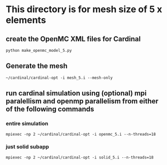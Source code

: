 # This directory is for mesh size of 5 x elements
## create the OpenMC XML files for Cardinal
`python make_openmc_model_5.py`
## Generate the mesh
`~/cardinal/cardinal-opt -i mesh_5.i --mesh-only`
## run cardinal simulation using (optional) mpi paralellism and openmp parallelism from either of the following commands
### entire simulation
`mpiexec -np 2 ~/cardinal/cardinal-opt -i openmc_5.i --n-threads=18`
### just solid subapp
`mpiexec -np 2 ~/cardinal/cardinal-opt -i solid_5.i --n-threads=18`
